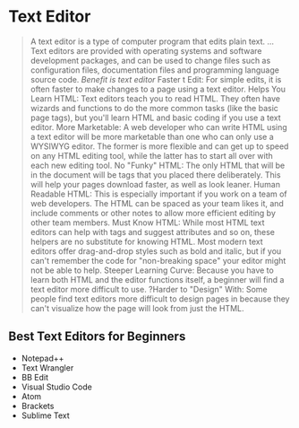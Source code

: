 # Text Editor

>A text editor is a type of computer program that edits plain text. ... Text editors are provided with operating systems and software development packages, and can be used to change files such as configuration files, documentation files and programming language source code.
*Benefit is text editor*
>Faster t Edit: For simple edits, it is often faster to make changes to a page using a text editor.
>Helps You Learn HTML: Text editors teach you to read HTML. They often have wizards and functions to do the more common tasks (like the basic page tags), but you'll learn HTML and basic coding if you use a text editor.
>More Marketable: A web developer who can write HTML using a text editor will be more marketable than one who can only use a WYSIWYG editor. The former is more flexible and can get up to speed on any HTML editing tool, while the latter has to start all over with each new editing tool.
>No "Funky" HTML: The only HTML that will be in the document will be tags that you placed there deliberately. This will help your pages download faster, as well as look leaner.
>Human Readable HTML: This is especially important if you work on a team of web developers. The HTML can be spaced as your team likes it, and include comments or other notes to allow more efficient editing by other team members.
>Must Know HTML: While most HTML text editors can help with tags and suggest attributes and so on, these helpers are no substitute for knowing HTML. Most modern text editors offer drag-and-drop styles such as bold and italic, but if you can't remember the code for "non-breaking space" your editor might not be able to help.
>Steeper Learning Curve: Because you have to learn both HTML and the editor functions itself, a beginner will find a text editor more difficult to use.
?Harder to "Design" With: Some people find text editors more difficult to design pages in because they can't visualize how the page will look from just the HTML.

## Best Text Editors for Beginners

* Notepad++
* Text Wrangler
* BB Edit
* Visual Studio Code
* Atom
* Brackets
* Sublime Text

